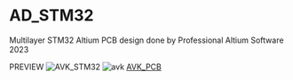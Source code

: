 # AD_STM32
Multilayer STM32 Altium PCB design done by Professional Altium Software 2023

PREVIEW
![AVK_STM32](https://github.com/Vkaruppusamy/AD_STM32/assets/105380792/c2e76b74-4b0d-4388-8a4d-53fe3e6e2848)
![avk](https://github.com/Vkaruppusamy/AD_STM32/assets/105380792/38c42d6d-942e-4960-9290-b921cec5b6a1)
[AVK_PCB](https://github.com/Vkaruppusamy/AD_STM32/assets/105380792/f5f67320-b79c-4fa0-9726-fecab4b142f1)

